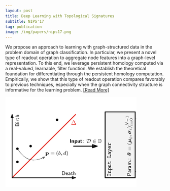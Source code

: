 ```yaml
---
layout: post
title: Deep Learning with Topological Signatures
subtitle: NIPS'17
tag: publication
image: /img/papers/nips17.png
---
```

We propose an approach to learning with graph-structured data in the problem domain of graph
classification. 
In particular, we present a novel
type of readout operation to aggregate node features into a graph-level representation. 
To this end, we leverage persistent homology computed
via a real-valued, learnable, filter function. 
We establish the theoretical foundation for differentiating through the persistent homology computation.
Empirically, we show that this type of readout
operation compares favorably to previous techniques, especially when the graph connectivity
structure is informative for the learning problem.
<a href="https://www.google.com/url?sa=t&rct=j&q=&esrc=s&source=web&cd=3&cad=rja&uact=8&ved=2ahUKEwjH19XdgOLnAhWHAhAIHdu6CigQFjACegQIBRAB&url=https%3A%2F%2Fpapers.nips.cc%2Fpaper%2F6761-deep-learning-with-topological-signatures.pdf&usg=AOvVaw0TCvOZmSRPvopdIYtFY_Cx" class="post-preview post-read-more">[Read&nbsp;More]</a>

![](/img/papers/nips17.png)